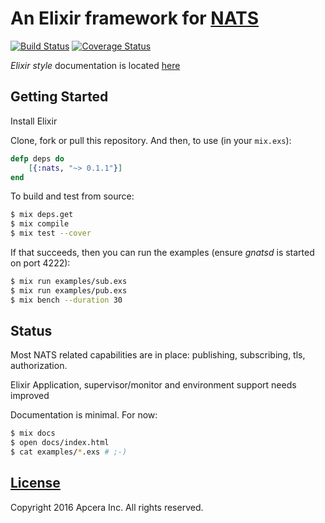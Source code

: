 # An Elixir framework for [NATS](https://nats.io/)
[![Build Status](https://travis-ci.org/nats-io/elixir-nats.svg?branch=master)](https://travis-ci.org/nats-io/elixir-nats)
[![Coverage Status](https://coveralls.io/repos/nats-io/elixir-nats/badge.svg?branch=master&service=github)](https://coveralls.io/github/nats-io/elixir-nats?branch=master)

_Elixir style_ documentation is located [here](doc/index.html)

## Getting Started

Install Elixir

Clone, fork or pull this repository. And then, to use (in your `mix.exs`):
```elixir
defp deps do
    [{:nats, "~> 0.1.1"}]
end
```
To build and test from source:

```sh
$ mix deps.get
$ mix compile
$ mix test --cover
```

If that succeeds, then you can run the examples (ensure _gnatsd_ is started on port 4222):

```sh
$ mix run examples/sub.exs
$ mix run examples/pub.exs
$ mix bench --duration 30
```

## Status

Most NATS related capabilities are in place: publishing, subscribing, tls,
authorization.

Elixir Application, supervisor/monitor and environment support needs improved

Documentation is minimal. For now:
```sh
$ mix docs
$ open docs/index.html
$ cat examples/*.exs # ;-)
```

## [License](LICENSE)

Copyright 2016 Apcera Inc. All rights reserved. 
